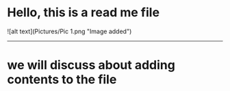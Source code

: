# Hello, this is a read me file </br>

![alt text](Pictures/Pic 1.png "Image added")

---------------------------------------------------------------------------------------------


# we will discuss about adding contents to the file
